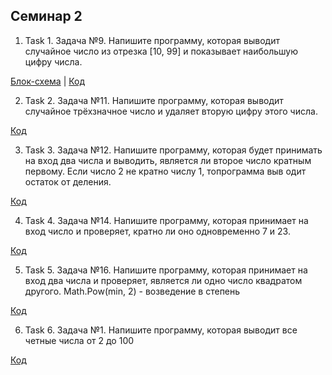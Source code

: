 ## Семинар 2
1. Task 1. Задача №9. Напишите программу, которая выводит
случайное число из отрезка [10, 99] и показывает
наибольшую цифру числа.


[Блок-схема](Task1/diagram.drawio.png) | [Код](Task1/Program.cs)

2. Task 2. Задача №11. Напишите программу, которая выводит случайное
трёхзначное число и удаляет вторую цифру этого числа.


[Код](Seminar2/Task2/Program.cs)

3. Task 3. Задача №12. Напишите программу, которая будет принимать на вход два числа и выводить, является ли второе число кратным первому. Если число 2 не кратно числу 1, топрограмма выв одит остаток от деления.

[Код](Task3/Program.cs)

4. Task 4. Задача №14. Напишите программу, которая принимает на вход число и проверяет, кратно ли оно одновременно 7 и 23.

[Код](Task4/Program.cs)

5. Task 5. Задача №16. Напишите программу, которая принимает на вход два числа и проверяет, является ли одно
число квадратом другого. Math.Pow(min, 2) - возведение в степень

[Код](Task5/Program.cs)

6. Task 6. Задача №1. Напишите программу, которая выводит все четные числа от 2 до 100

[Код](Task6/Program.cs)
